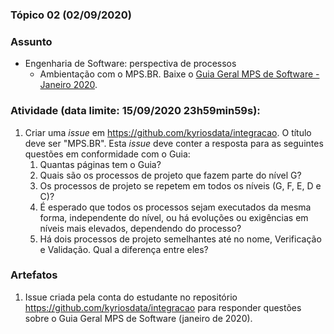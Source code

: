 ### Tópico 02 (02/09/2020)

### Assunto

- Engenharia de Software: perspectiva de processos
  - Ambientação com o MPS.BR. Baixe o [Guia Geral MPS de Software - Janeiro 2020](https://softex.br/mpsbr/guias/#guia-sw).

### Atividade (data limite: **15/09/2020 23h59min59s**):

1. Criar uma _issue_ em https://github.com/kyriosdata/integracao. O título deve ser "MPS.BR". Esta _issue_ deve conter a resposta para as seguintes questões em conformidade com o Guia:
   1. Quantas páginas tem o Guia?
   1. Quais são os processos de projeto que fazem parte do nível G?
   1. Os processos de projeto se repetem em todos os níveis (G, F, E, D e C)?
   1. É esperado que todos os processos sejam executados da mesma forma, independente do nível, ou há evoluções ou exigências em níveis mais elevados, dependendo do processo?
   1. Há dois processos de projeto semelhantes até no nome, Verificação e Validação. Qual a diferença entre eles?

### Artefatos

1. Issue criada pela conta do estudante no repositório https://github.com/kyriosdata/integracao para responder questões sobre o Guia Geral MPS de Software (janeiro de 2020).

